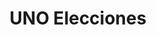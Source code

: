 ---
layout: post
title: UNO Elecciones
categories: links
external-url: http://www.unotv.com
status: rebrand
tags:
- html5
- css3
- telecomunications
- la
---